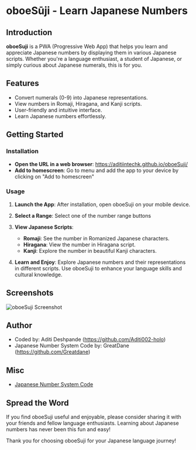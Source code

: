 # oboeSūji - Learn Japanese Numbers

## Introduction

**oboeSuji** is a PWA (Progressive Web App) that helps you learn and appreciate Japanese numbers by displaying them in various Japanese scripts. Whether you're a language enthusiast, a student of Japanese, or simply curious about Japanese numerals, this is for you.

## Features

- Convert numerals (0-9) into Japanese representations.
- View numbers in Romaji, Hiragana, and Kanji scripts.
- User-friendly and intuitive interface.
- Learn Japanese numbers effortlessly.

## Getting Started

### Installation

- **Open the URL in a web browser**: https://aditiintechk.github.io/oboeSuji/
- **Add to homescreen**: Go to menu and add the app to your device by clicking on "Add to homescreen"

### Usage

1. **Launch the App**: After installation, open oboeSuji on your mobile device.

2. **Select a Range**: Select one of the number range buttons

3. **View Japanese Scripts**:
   - **Romaji**: See the number in Romanized Japanese characters.
   - **Hiragana**: View the number in Hiragana script.
   - **Kanji**: Explore the number in beautiful Kanji characters.

4. **Learn and Enjoy**: Explore Japanese numbers and their representations in different scripts. Use oboeSuji to enhance your language skills and cultural knowledge.

## Screenshots

![oboeSuji Screenshot](./src/assets/app-screenshot.png)

## Author

- Coded by: Aditi Deshpande (https://github.com/Aditi002-holo)
- Japanese Number System Code by: GreatDane (https://github.com/Greatdane)

## Misc

- [Japanese Number System Code](https://github.com/Greatdane/Convert-Numbers-to-Japanese)
## Spread the Word

If you find oboeSuji useful and enjoyable, please consider sharing it with your friends and fellow language enthusiasts. Learning about Japanese numbers has never been this fun and easy!

Thank you for choosing oboeSuji for your Japanese language journey!
